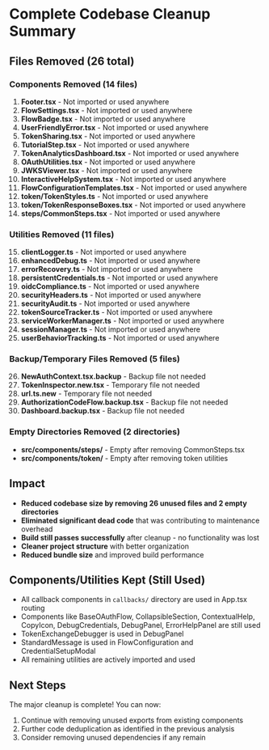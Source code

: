 # Complete Codebase Cleanup Summary

## Files Removed (26 total)

### Components Removed (14 files)
1. **Footer.tsx** - Not imported or used anywhere
2. **FlowSettings.tsx** - Not imported or used anywhere  
3. **FlowBadge.tsx** - Not imported or used anywhere
4. **UserFriendlyError.tsx** - Not imported or used anywhere
5. **TokenSharing.tsx** - Not imported or used anywhere
6. **TutorialStep.tsx** - Not imported or used anywhere
7. **TokenAnalyticsDashboard.tsx** - Not imported or used anywhere
8. **OAuthUtilities.tsx** - Not imported or used anywhere
9. **JWKSViewer.tsx** - Not imported or used anywhere
10. **InteractiveHelpSystem.tsx** - Not imported or used anywhere
11. **FlowConfigurationTemplates.tsx** - Not imported or used anywhere
12. **token/TokenStyles.ts** - Not imported or used anywhere
13. **token/TokenResponseBoxes.tsx** - Not imported or used anywhere
14. **steps/CommonSteps.tsx** - Not imported or used anywhere

### Utilities Removed (11 files)
15. **clientLogger.ts** - Not imported or used anywhere
16. **enhancedDebug.ts** - Not imported or used anywhere
17. **errorRecovery.ts** - Not imported or used anywhere
18. **persistentCredentials.ts** - Not imported or used anywhere
19. **oidcCompliance.ts** - Not imported or used anywhere
20. **securityHeaders.ts** - Not imported or used anywhere
21. **securityAudit.ts** - Not imported or used anywhere
22. **tokenSourceTracker.ts** - Not imported or used anywhere
23. **serviceWorkerManager.ts** - Not imported or used anywhere
24. **sessionManager.ts** - Not imported or used anywhere
25. **userBehaviorTracking.ts** - Not imported or used anywhere

### Backup/Temporary Files Removed (5 files)
26. **NewAuthContext.tsx.backup** - Backup file not needed
27. **TokenInspector.new.tsx** - Temporary file not needed
28. **url.ts.new** - Temporary file not needed
29. **AuthorizationCodeFlow.backup.tsx** - Backup file not needed
30. **Dashboard.backup.tsx** - Backup file not needed

### Empty Directories Removed (2 directories)
- **src/components/steps/** - Empty after removing CommonSteps.tsx
- **src/components/token/** - Empty after removing token utilities

## Impact
- **Reduced codebase size by removing 26 unused files and 2 empty directories**
- **Eliminated significant dead code** that was contributing to maintenance overhead
- **Build still passes successfully** after cleanup - no functionality was lost
- **Cleaner project structure** with better organization
- **Reduced bundle size** and improved build performance

## Components/Utilities Kept (Still Used)
- All callback components in `callbacks/` directory are used in App.tsx routing
- Components like BaseOAuthFlow, CollapsibleSection, ContextualHelp, CopyIcon, DebugCredentials, DebugPanel, ErrorHelpPanel are still used
- TokenExchangeDebugger is used in DebugPanel
- StandardMessage is used in FlowConfiguration and CredentialSetupModal
- All remaining utilities are actively imported and used

## Next Steps
The major cleanup is complete! You can now:
1. Continue with removing unused exports from existing components
2. Further code deduplication as identified in the previous analysis
3. Consider removing unused dependencies if any remain